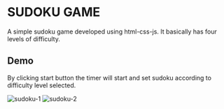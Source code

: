 
# SUDOKU GAME

A simple sudoku game developed using html-css-js. It basically has four levels of difficulty.

## Demo
By clicking start button the timer will start and set sudoku according to difficulty level selected.

![sudoku-1](https://user-images.githubusercontent.com/67237236/134207204-0e07a6e1-abe3-46d4-825d-51eec497b72f.png)
![sudoku-2](https://user-images.githubusercontent.com/67237236/134207627-50b73885-dcb5-4e99-883e-92df13bb258f.png)
